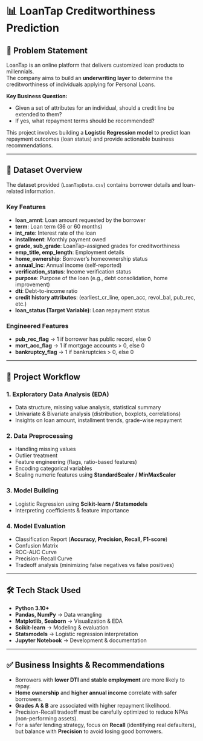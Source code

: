 # 📊 LoanTap Creditworthiness Prediction

## 📝 Problem Statement
LoanTap is an online platform that delivers customized loan products to millennials.  
The company aims to build an **underwriting layer** to determine the creditworthiness of individuals applying for Personal Loans.

**Key Business Question:**
- Given a set of attributes for an individual, should a credit line be extended to them?  
- If yes, what repayment terms should be recommended?

This project involves building a **Logistic Regression model** to predict loan repayment outcomes (loan status) and provide actionable business recommendations.

---

## 📂 Dataset Overview
The dataset provided (`LoanTapData.csv`) contains borrower details and loan-related information.

### Key Features
- **loan_amnt**: Loan amount requested by the borrower  
- **term**: Loan term (36 or 60 months)  
- **int_rate**: Interest rate of the loan  
- **installment**: Monthly payment owed  
- **grade, sub_grade**: LoanTap-assigned grades for creditworthiness  
- **emp_title, emp_length**: Employment details  
- **home_ownership**: Borrower’s homeownership status  
- **annual_inc**: Annual income (self-reported)  
- **verification_status**: Income verification status  
- **purpose**: Purpose of the loan (e.g., debt consolidation, home improvement)  
- **dti**: Debt-to-income ratio  
- **credit history attributes**: (earliest_cr_line, open_acc, revol_bal, pub_rec, etc.)  
- **loan_status (Target Variable)**: Loan repayment status  

### Engineered Features
- **pub_rec_flag** → 1 if borrower has public record, else 0  
- **mort_acc_flag** → 1 if mortgage accounts > 0, else 0  
- **bankruptcy_flag** → 1 if bankruptcies > 0, else 0  

---

## 🔎 Project Workflow

### 1. Exploratory Data Analysis (EDA)
- Data structure, missing value analysis, statistical summary  
- Univariate & Bivariate analysis (distribution, boxplots, correlations)  
- Insights on loan amount, installment trends, grade-wise repayment  

### 2. Data Preprocessing
- Handling missing values  
- Outlier treatment  
- Feature engineering (flags, ratio-based features)  
- Encoding categorical variables  
- Scaling numeric features using **StandardScaler / MinMaxScaler**  

### 3. Model Building
- Logistic Regression using **Scikit-learn / Statsmodels**  
- Interpreting coefficients & feature importance  

### 4. Model Evaluation
- Classification Report (**Accuracy, Precision, Recall, F1-score**)  
- Confusion Matrix  
- ROC-AUC Curve  
- Precision-Recall Curve  
- Tradeoff analysis (minimizing false negatives vs false positives)  

---

## 🛠 Tech Stack Used
- **Python 3.10+**  
- **Pandas, NumPy** → Data wrangling  
- **Matplotlib, Seaborn** → Visualization & EDA  
- **Scikit-learn** → Modeling & evaluation  
- **Statsmodels** → Logistic regression interpretation  
- **Jupyter Notebook** → Development & documentation  

---

## ✅ Business Insights & Recommendations
- Borrowers with **lower DTI** and **stable employment** are more likely to repay.  
- **Home ownership** and **higher annual income** correlate with safer borrowers.  
- **Grades A & B** are associated with higher repayment likelihood.  
- Precision-Recall tradeoff must be carefully optimized to reduce NPAs (non-performing assets).  
- For a safer lending strategy, focus on **Recall** (identifying real defaulters), but balance with **Precision** to avoid losing good borrowers.  
